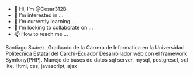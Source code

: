 - 👋 Hi, I’m @Cesar312B
- 👀 I’m interested in ...
- 🌱 I’m currently learning ...
- 💞️ I’m looking to collaborate on ...
- 📫 How to reach me ...

<!---
Cesar312B/Cesar312B is a ✨ special ✨ repository because its `README.md` (this file) appears on your GitHub profile.
You can click the Preview link to take a look at your changes.
--->
Santiago Suárez.
Graduado de la Carrera de Informatica en la Universidad Politecnica Estatal del Carchi-Ecuador 
Desarrollador web con el framework Symfony(PHP).
Manejo de bases de datos sql server, mysql, postgresql, sql lite.
Html, css, javascript, ajax 
